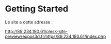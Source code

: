 # Getting Started

Le site a cette adresse :

http://89.234.180.61/plesk-site-preview/expos3d.fr/https/89.234.180.61/index.php

